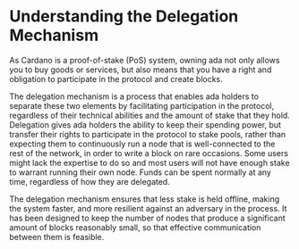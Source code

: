 # Understanding the Delegation Mechanism

As Cardano is a proof-of-stake (PoS) system, owning ada not only allows you to buy goods or services, but also means that you have a right and obligation to participate in the protocol and create blocks. 

The delegation mechanism is a process that enables ada holders to separate these two elements by facilitating participation in the protocol, regardless of their technical abilities and the amount of stake that they hold. Delegation gives ada holders the ability to keep their spending power, but transfer their rights to participate in the protocol to stake pools, rather than expecting them to continuously run a node that is well-connected to the rest of the network, in order to write a block on rare occasions. Some users might lack the expertise to do so and most users will not have enough stake to warrant running their own node. Funds can be spent normally at any time, regardless of how they are delegated.

The delegation mechanism ensures that less stake is held offline, making the system faster, and more resilient against an adversary in the process. It has been designed to keep the number of nodes that produce a significant amount of blocks reasonably small, so that effective communication between them is feasible. 
